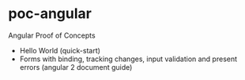 # poc-angular
Angular Proof of Concepts

- Hello World (quick-start)
- Forms with binding, tracking changes, input validation and present errors (angular 2 document guide)
